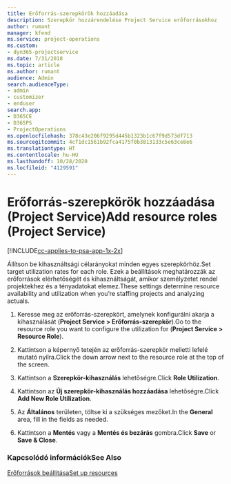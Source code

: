 ```yaml
---
title: Erőforrás-szerepkörök hozzáadása
description: Szerepkör hozzárendelése Project Service erőforrásokhoz
author: rumant
manager: kfend
ms.service: project-operations
ms.custom:
- dyn365-projectservice
ms.date: 7/31/2018
ms.topic: article
ms.author: rumant
audience: Admin
search.audienceType:
- admin
- customizer
- enduser
search.app:
- D365CE
- D365PS
- ProjectOperations
ms.openlocfilehash: 378c43e206f9295d445b1323b1c67f9d573df713
ms.sourcegitcommit: 4cf1dc1561b92fca4175f0b3813133c5e63ce8e6
ms.translationtype: HT
ms.contentlocale: hu-HU
ms.lasthandoff: 10/28/2020
ms.locfileid: "4129591"
---
```

# <a name="add-resource-roles-project-service"></a><span data-ttu-id="c0275-103">Erőforrás-szerepkörök hozzáadása (Project Service)</span><span class="sxs-lookup"><span data-stu-id="c0275-103">Add resource roles (Project Service)</span></span>

[!INCLUDE[cc-applies-to-psa-app-1x-2x](../includes/cc-applies-to-psa-app-1x-2x.md)]

<span data-ttu-id="c0275-104">Állítson be kihasználtsági célarányokat minden egyes szerepkörhöz.</span><span class="sxs-lookup"><span data-stu-id="c0275-104">Set target utilization rates for each role.</span></span> <span data-ttu-id="c0275-105">Ezek a beállítások meghatározzák az erőforrások elérhetőségét és kihasználtságát, amikor személyzetet rendel projektekhez és a tényadatokat elemez.</span><span class="sxs-lookup"><span data-stu-id="c0275-105">These settings determine resource availability and utilization when you’re staffing projects and analyzing actuals.</span></span>  
  
1.  <span data-ttu-id="c0275-106">Keresse meg az erőforrás-szerepkört, amelynek konfigurálni akarja a kihasználását (**Project Service > Erőforrás-szerepkör**).</span><span class="sxs-lookup"><span data-stu-id="c0275-106">Go to the resource role you want to configure the utilization for (**Project Service > Resource Role**).</span></span>  
  
2.  <span data-ttu-id="c0275-107">Kattintson a képernyő tetején az erőforrás-szerepkör melletti lefelé mutató nyílra.</span><span class="sxs-lookup"><span data-stu-id="c0275-107">Click the down arrow next to the resource role at the top of the screen.</span></span>  
  
3.  <span data-ttu-id="c0275-108">Kattintson a **Szerepkör-kihasználás** lehetőségre.</span><span class="sxs-lookup"><span data-stu-id="c0275-108">Click **Role Utilization**.</span></span>  
  
4.  <span data-ttu-id="c0275-109">Kattintson az **Új szerepkör-kihasználás hozzáadása** lehetőségre.</span><span class="sxs-lookup"><span data-stu-id="c0275-109">Click **Add New Role Utilization**.</span></span>  
  
5.  <span data-ttu-id="c0275-110">Az **Általános** területen, töltse ki a szükséges mezőket.</span><span class="sxs-lookup"><span data-stu-id="c0275-110">In the **General** area, fill in the fields as needed.</span></span>  
  
6.  <span data-ttu-id="c0275-111">Kattintson a **Mentés** vagy a **Mentés és bezárás** gombra.</span><span class="sxs-lookup"><span data-stu-id="c0275-111">Click **Save** or **Save & Close**.</span></span>  
  
### <a name="see-also"></a><span data-ttu-id="c0275-112">Kapcsolódó információk</span><span class="sxs-lookup"><span data-stu-id="c0275-112">See Also</span></span>  
 [<span data-ttu-id="c0275-113">Erőforrások beállítása</span><span class="sxs-lookup"><span data-stu-id="c0275-113">Set up resources</span></span>](../psa/set-up-resources.md)
